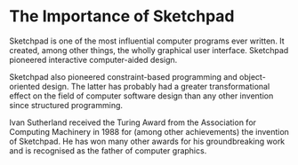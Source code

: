 # The Importance of Sketchpad

Sketchpad is one of the most influential computer programs ever
written.  It created, among other things, the wholly graphical user
interface.  Sketchpad pioneered interactive computer-aided design.

Sketchpad also pioneered constraint-based programming and
object-oriented design.  The latter has probably had a greater
transformational effect on the field of computer software design than
any other invention since structured programming.

Ivan Sutherland received the Turing Award from the Association for
Computing Machinery in 1988 for (among other achievements) the
invention of Sketchpad.  He has won many other awards for his
groundbreaking work and is recognised as the father of computer
graphics.
